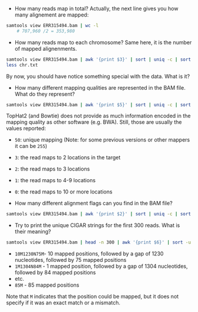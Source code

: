 * How many reads map in total? Actually, the next line gives you how many alignement are mapped:
```bash
samtools view ERR315494.bam | wc -l
	# 707,960 /2 = 353,980
```

* How many reads map to each chromosome? Same here, it is the number of mapped alignenments.
```bash
samtools view ERR315494.bam | awk '{print $3}' | sort | uniq -c | sort -nr > chr.txt
less chr.txt
```

By now, you should have notice something special with the data. What is it?


* How many different mapping qualities are represented in the BAM file. What do they represent?
```bash
samtools view ERR315494.bam | awk '{print $5}' | sort | uniq -c | sort -nr
```

  TopHat2 (and Bowtie) does not provide as much information encoded in the mapping quality as other software (e.g. BWA). Still, those are usually the values reported:
  * `50`: unique mapping (Note: for some previous versions or other mappers it can be `255`)
  * `3`: the read maps to 2 locations in the target
  * `2`: the read maps to 3 locations
  * `1`: the read maps to 4-9 locations
  * `0`: the read maps to 10 or more locations
  
* How many different alignment flags can you find in the BAM file?
```bash
samtools view ERR315494.bam | awk '{print $2}' | sort | uniq -c | sort -nr
```

* Try to print the unique CIGAR strings for the first 300 reads. What is their meaning?
```bash
samtools view ERR315494.bam | head -n 300 | awk '{print $6}' | sort -u
```
  * `10M1230N75M`- 10 mapped positions, followed by a gap of 1230 nucleotides, followed by 75 mapped positions
  * `1M1304N84M` - 1 mapped position, followed by a gap of 1304 nucleotides, followed by 84 mapped positions 
  * etc.
  * `85M` - 85 mapped positions

Note that `M` indicates that the position could be mapped, but it does not specify if it was an exact match or a mismatch.

